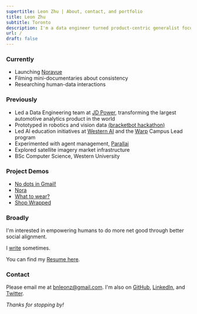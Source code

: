 ```yaml
---
supertitle: Leon Zhu | About, contact, and portfolio
title: Leon Zhu
subtitle: Toronto
description: I'm a data engineer turned product-centric generalist focused on social engineering.
url: /
draft: false
---
```



### Currently

- Launching [Noravue](https://noravue.com)
- Filming mini-documentaries about consistency 
- Researching human-data interactions

### Previously

- Led a Data Engineering team at [JD Power](/portfolio/jdpower), transforming the largest automotive analytics product in the world
- Prototyped in robotics and vision data <a href="https://x.com/sincethestudy/status/1889740418784334241" class="button ~info">(bracketbot hackathon)</a>
- Led AI education initiatives at [Western AI](/portfolio/wai) and the [Warp](/portfolio/warp) Campus Lead program
- Experimented with agent management, <a href="https://parallai.com" class="button ~info">Parallai</a>
- Explored satellite imagery market infrastructure 
- BSc Computer Science, Western University

### Project Demos

- [No dots in Gmail!](https://nodots-jrnweiqqw-lezhus-projects.vercel.app/) 
- [Nora](https://youtu.be/aDgMP7i83SU)
- [What to wear?](https://youtu.be/6KU-DWkOH7k)
- [Shop Wrapped](https://x.com/towheretobegin/status/1939523616489828652/video/1) 

### Broadly

I'm interested in empowering humans to do more net good through better social alignment. 

I [write](/blog) sometimes.

You can find my [Resume here](/resume).


### Contact

Please email me at [bnleonz@gmail.com](mailto:bnleonz@gmail.com). I'm also on [GitHub](https://github.com/lehzhu), [LinkedIn](https://www.linkedin.com/in/leon-zhu/), and [Twitter](https://x.com/towheretobegin). 



_Thanks for stopping by!_
